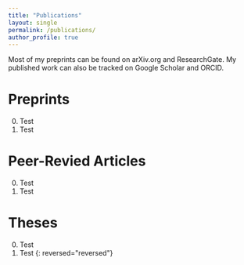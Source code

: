 ```yaml
---
title: "Publications"
layout: single
permalink: /publications/
author_profile: true
---
```

Most of my preprints can be found on arXiv.org and ResearchGate. 
My published work can also be tracked on Google Scholar and ORCID.


Preprints
==================

0. Test
0. Test


Peer-Revied Articles
==================
0. Test
0. Test

Theses
==================

0. Test
0. Test
{: reversed="reversed"}